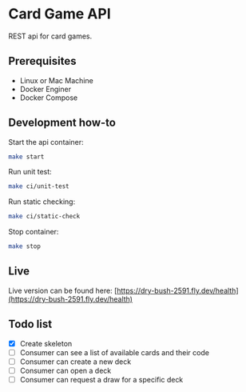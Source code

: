 # Card Game API

REST api for card games.

## Prerequisites

- Linux or Mac Machine
- Docker Enginer
- Docker Compose

## Development how-to

Start the api container:

```bash
make start
```

Run unit test:

```bash
make ci/unit-test
```

Run static checking:

```bash
make ci/static-check
```

Stop container:

```bash
make stop
```

## Live

Live version can be found here: [https://dry-bush-2591.fly.dev/health](https://dry-bush-2591.fly.dev/health)

## Todo list

- [x] Create skeleton
- [ ] Consumer can see a list of available cards and their code
- [ ] Consumer can create a new deck
- [ ] Consumer can open a deck
- [ ] Consumer can request a draw for a specific deck
